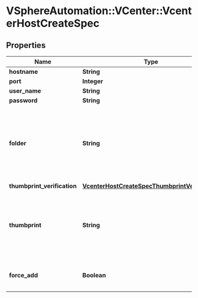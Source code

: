 # VSphereAutomation::VCenter::VcenterHostCreateSpec

## Properties
Name | Type | Description | Notes
------------ | ------------- | ------------- | -------------
**hostname** | **String** | The IP address or DNS resolvable name of the host. | 
**port** | **Integer** | The port of the host. If unset, port 443 will be used. | [optional] 
**user_name** | **String** | The administrator account on the host. | 
**password** | **String** | The password for the administrator account on the host. | 
**folder** | **String** | Host and cluster folder in which the new standalone host should be created. This field is currently required. In the future, if this field is unset, the system will attempt to choose a suitable folder for the host; if a folder cannot be chosen, the host creation operation will fail. When clients pass a value of this structure as a parameter, the field must be an identifier for the resource type: Folder. When operations return a value of this structure as a result, the field will be an identifier for the resource type: Folder. | [optional] 
**thumbprint_verification** | [**VcenterHostCreateSpecThumbprintVerification**](VcenterHostCreateSpecThumbprintVerification.md) |  | 
**thumbprint** | **String** | The thumbprint of the SSL certificate, which the host is expected to have. The thumbprint is always computed using the SHA1 hash and is the string representation of that hash in the format: xx:xx:xx:xx:xx:xx:xx:xx:xx:xx:xx:xx:xx:xx:xx:xx:xx:xx:xx:xx where, &#39;x&#39; represents a hexadecimal digit. This field is optional and it is only relevant when the value of Host.CreateSpec.thumbprint-verification is THUMBPRINT. | [optional] 
**force_add** | **Boolean** | Whether host should be added to the vCenter Server even if it is being managed by another vCenter Server. The original vCenterServer loses connection to the host. If unset, forceAdd is default to false. | [optional] 


